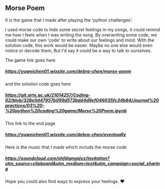 ## Morse Poem

It is the game that I made after playing the 'python challenges'.

I used morse code to hide some secret feelings in my songs, it could remind me how I feels when I was writing the song. 
By overwriting some code, we could make our own 'code' to write about our feelings and mind. With the solution code, this work would be easier. 
Maybe no one else would even notice or decode them, But I'd say it could be a way to talk to ourselves.

The game link goes here 
##### https://yuweichen01.wixsite.com/debra-chen/morse-poem

and the solution code goes here 
##### https://git.arts.ac.uk/21014257/Coding-02/blob/328e0d47957b099d573bdd4d9ef046035fc34b84/Journal%20practices/03%20-%20python%20coding%20game/Morse%20Poem.ipynb

This link to the end page 
##### https://yuweichen01.wixsite.com/debra-chen/eventually

Here is the music that I made which includs the morse code 
##### https://soundcloud.com/shfdigngajyz/invitation?utm_source=clipboard&utm_medium=text&utm_campaign=social_sharing

Hope you could also find ways to express your feelings. ❤️
